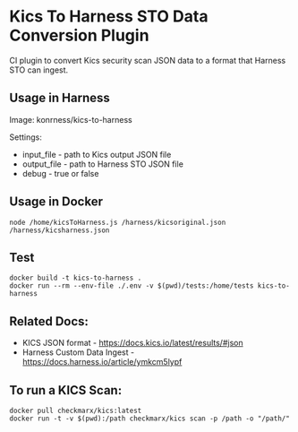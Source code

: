 # Kics To Harness STO Data Conversion Plugin
CI plugin to convert Kics security scan JSON data to a format that Harness STO can ingest.

## Usage in Harness
Image: konrness/kics-to-harness

Settings:
 - input_file - path to Kics output JSON file
 - output_file - path to Harness STO JSON file
 - debug - true or false

## Usage in Docker
```
node /home/kicsToHarness.js /harness/kicsoriginal.json /harness/kicsharness.json
```

## Test
```
docker build -t kics-to-harness .
docker run --rm --env-file ./.env -v $(pwd)/tests:/home/tests kics-to-harness
```

## Related Docs: 
 - KICS JSON format - https://docs.kics.io/latest/results/#json
 - Harness Custom Data Ingest - https://docs.harness.io/article/ymkcm5lypf

## To run a KICS Scan:

```
docker pull checkmarx/kics:latest
docker run -t -v $(pwd):/path checkmarx/kics scan -p /path -o "/path/"
```
